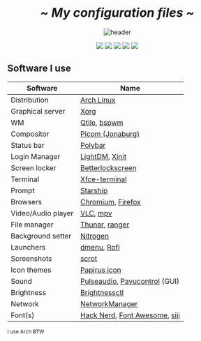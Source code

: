  <!-- HEADERS -->
 <h1 align="center">
  <b> 
   <i>
    ~ My configuration files ~
   </i>
  </b>
</h1>
 
<!-- HEADER PICTURE -->
<div align="center">
 
   ![header](https://user-images.githubusercontent.com/81623530/171997410-58afe886-d3db-4e91-ba84-53a7f6da8584.png)

</div>

  <!-- BADGES-->
<div align="center">
  <img src="https://img.shields.io/github/stars/slash071/Linux"> 
  <img src="https://img.shields.io/github/license/slash071/Linux?color=purple">
  <img src="https://img.shields.io/badge/Linux-%F0%9F%90%A7-yellow">
  <img src="https://img.shields.io/github/repo-size/slash071/Linux?color=cyan">
  <img src="https://img.shields.io/github/last-commit/slash071/Linux"> 
</div>

<!--LIST -->
## Software I use
|Software		| Name                                                                                                               |
|-----------------------|-------------------------------------------------------------------------------------------------------|
| Distribution		|  [Arch Linux](https://archlinux.org/)  |
| Graphical server  |  [Xorg](https://www.x.org/wiki/)  |
| WM			|  [Qtile](https://wiki.archlinux.org/title/Qtile), [bspwm](https://wiki.archlinux.org/title/Bspwm)  |
| Compositor		|  [Picom (Jonaburg)](https://github.com/jonaburg/picom)  |
| Status bar		|  [Polybar](https://github.com/polybar/polybar)  |
| Login Manager		|  [LightDM](https://wiki.archlinux.org/title/LightDM), [Xinit](https://wiki.archlinux.org/title/Xinit)  |
| Screen locker		|  [Betterlockscreen](https://github.com/betterlockscreen/betterlockscreen)  |
| Terminal  |  [Xfce-terminal](https://docs.xfce.org/apps/terminal/start)  |
| Prompt		|  [Starship](https://starship.rs/)  |
| Browsers		|  [Chromium](https://www.chromium.org/chromium-projects/), [Firefox](https://www.mozilla.org/en-US/firefox/new/)  |
| Video/Audio player	|  [VLC](https://www.videolan.org/vlc/), [mpv](https://wiki.archlinux.org/title/Mpv)  |
| File manager  |  [Thunar](https://wiki.archlinux.org/title/thunar), [ranger](https://github.com/ranger/ranger)  |
| Background setter	|  [Nitrogen](https://wiki.archlinux.org/title/Nitrogen)  |
| Launchers		|  [dmenu](https://tools.suckless.org/dmenu/), [Rofi](https://wiki.archlinux.org/title/Rofi)  |
| Screenshots		|  [scrot](https://github.com/resurrecting-open-source-projects/scrot)  |
| Icon themes		|  [Papirus icon](https://github.com/PapirusDevelopmentTeam/papirus-icon-theme)  |
| Sound			|  [Pulseaudio](https://wiki.archlinux.org/title/PulseAudio), [Pavucontrol](https://github.com/pulseaudio/pavucontrol) (GUI)  |
| Brightness  |  [Brightnessctl](https://github.com/Hummer12007/brightnessctl)  |
| Network		|  [NetworkManager](https://wiki.archlinux.org/title/NetworkManager)  |
| Font(s)  |  [Hack Nerd](https://github.com/ryanoasis/nerd-fonts), [Font Awesome](https://fontawesome.com/), [siji](https://github.com/stark/siji)  |

<sub> I use Arch BTW </sub>
